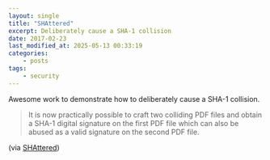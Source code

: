 ```yaml
---
layout: single
title: "SHAttered"
excerpt: Deliberately cause a SHA-1 collision
date: 2017-02-23
last_modified_at: 2025-05-13 00:33:19
categories:
    - posts
tags:
    - security
---
```


Awesome work to demonstrate how to deliberately cause a SHA-1 collision.

> It is now practically possible to craft two colliding PDF files and obtain a
> SHA-1 digital signature on the first PDF file which can also be abused as a
> valid signature on the second PDF file.

(via [SHAttered](http://shattered.it/))
